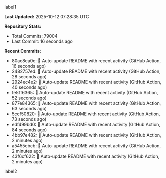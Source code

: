 
label1 
<!-- ACTIVITY_START -->
**Last Updated:** 2025-10-12 07:28:35 UTC

**Repository Stats:**
- Total Commits: 79004
- Last Commit: 16 seconds ago

**Recent Commits:**
- 80ac8ea0c: 🤖 Auto-update README with recent activity (GitHub Action, 16 seconds ago)
- 2482757ed: 🤖 Auto-update README with recent activity (GitHub Action, 28 seconds ago)
- 2924ec4e2: 🤖 Auto-update README with recent activity (GitHub Action, 40 seconds ago)
- fe51f6365: 🤖 Auto-update README with recent activity (GitHub Action, 52 seconds ago)
- 877e84365: 🤖 Auto-update README with recent activity (GitHub Action, 63 seconds ago)
- 5ccf50820: 🤖 Auto-update README with recent activity (GitHub Action, 73 seconds ago)
- edf499bd0: 🤖 Auto-update README with recent activity (GitHub Action, 84 seconds ago)
- 4bb97e482: 🤖 Auto-update README with recent activity (GitHub Action, 2 minutes ago)
- a5455ebcb: 🤖 Auto-update README with recent activity (GitHub Action, 2 minutes ago)
- 43f6cf622: 🤖 Auto-update README with recent activity (GitHub Action, 2 minutes ago)
<!-- ACTIVITY_END -->

label2
